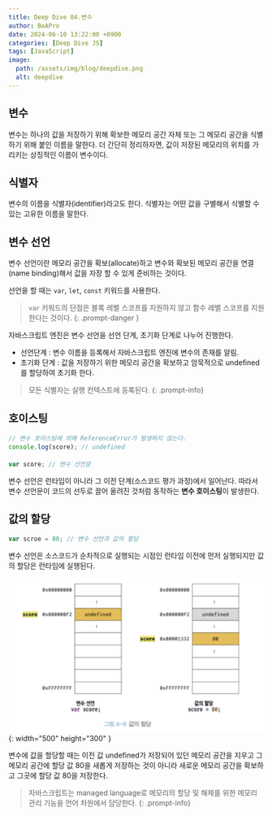 ```yaml
---
title: Deep Dive 04.변수
author: BeAPro
date: 2024-06-10 13:22:00 +0900
categories: [Deep Dive JS]
tags: [JavaScript]
image:
  path: /assets/img/blog/deepdive.png
  alt: deepdive
---
```

## **변수**
변수는 하나의 값을 저장하기 위해 확보한 메모리 공간 자체 또는 그 메모리 공간을 식별하기 위해 붙인 이름을 말한다.
더 간단히 정리하자면, 값이 저장된 메모리의 위치를 가리키는 상징적인 이름이 변수이다.

## **식별자**
변수의 이름을 식별자(identifier)라고도 한다. 식별자는 어떤 값을 구별해서 식별할 수 있는 고유한 이름을 말한다.

## **변수 선언**
변수 선언이란 메모리 공간을 확보(allocate)하고 변수와 확보된 메모리 공간을 연결(name binding)해서 값을 자장 할 수 있게 준비하는 것이다.

선언을 할 때는 `var`, `let`, `const` 키워드를 사용한다.
> `var` 키워드의 단점은 블록 레벨 스코프를 지원하지 않고 함수 레벨 스코프를 지원한다는 것이다.
{: .prompt-danger }

자바스크립트 엔진은 변수 선언을 선언 단계, 초기화 단계로 나누어 진행한다.
- 선언단계 : 변수 이름을 등록해서 자바스크립트 엔진에 변수의 존재를 알림.
- 초기화 단계 : 값을 저장하기 위한 메모리 공간을 확보하고 암묵적으로 undefined를 할당하여 초기화 한다.
  
> 모든 식별자는 실행 컨텍스트에 등록된다.
{: .prompt-info}

## **호이스팅**
```js
// 변수 호이스팅에 의해 ReferenceError가 발생하지 않는다.
console.log(score); // undefined

var score; // 변수 선언문
```
변수 선언은 런타임이 아니라 그 이전 단계(소스코드 평가 과정)에서 일어난다.
따라서 변수 선언문이 코드의 선두로 끌어 올려진 것처럼 동작하는 **변수 호이스팅**이 발생한다.

## **값의 할당**
```js
var scroe = 80; // 변수 선언과 값의 할당
```
변수 선언은 소스코드가 순차적으로 실행되는 시점인 런타임 이전에 먼저 실행되지만 값의 할당은 런타임에 실행된다.

![Desktop](/assets/img/blog/2024-06-10-deepdive.png){: width="500" height="300" }

변수에 값을 할당할 때는 이전 값 undefined가 저장되어 있던 메모리 공간을 지우고 그 메모리 공간에 할당 값 80을 새롭게 저장하는 것이 아니라 새로운 메모리 공간을 확보하고 그곳에 할당 값 80을 저장한다.

> 자바스크립트는 managed language로 메모리의 할당 및 해제를 위한 메모리 관리 기능을 언어 차원에서 담당한다.
{: .prompt-info}